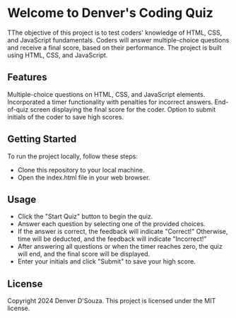 # Welcome to Denver's Coding Quiz
TThe objective of this project is to test coders' knowledge of HTML, CSS, and JavaScript fundamentals. Coders will answer multiple-choice questions and receive a final score, based on their performance. The project is built using HTML, CSS, and JavaScript.

## Features
Multiple-choice questions on HTML, CSS, and JavaScript elements.
Incorporated a timer functionality with penalties for incorrect answers.
End-of-quiz screen displaying the final score for the coder.
Option to submit initials of the coder to save high scores.

## Getting Started
To run the project locally, follow these steps:

- Clone this repository to your local machine.
- Open the index.html file in your web browser.

## Usage
- Click the "Start Quiz" button to begin the quiz.
- Answer each question by selecting one of the provided choices.
- If the answer is correct, the feedback will indicate "Correct!" Otherwise, time will be deducted, and the feedback will indicate "Incorrect!"
- After answering all questions or when the timer reaches zero, the quiz will end, and the final score will be displayed.
- Enter your initials and click "Submit" to save your high score.

## License
Copyright 2024 Denver D'Souza. This project is licensed under the MIT license.

